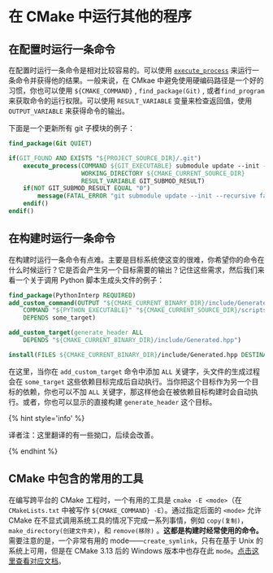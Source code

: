 # 在 CMake 中运行其他的程序

## 在配置时运行一条命令

在配置时运行一条命令是相对比较容易的。可以使用 [`execute_process`][execute_process] 来运行一条命令并获得他的结果。一般来说，在 CMkae 中避免使用硬编码路径是一个好的习惯，你也可以使用 `${CMAKE_COMMAND}` , `find_package(Git)` , 或者`find_program` 来获取命令的运行权限。可以使用 `RESULT_VARIABLE` 变量来检查返回值，使用 `OUTPUT_VARIABLE` 来获得命令的输出。 

下面是一个更新所有 git 子模块的例子：

```cmake
find_package(Git QUIET)

if(GIT_FOUND AND EXISTS "${PROJECT_SOURCE_DIR}/.git")
    execute_process(COMMAND ${GIT_EXECUTABLE} submodule update --init --recursive
                    WORKING_DIRECTORY ${CMAKE_CURRENT_SOURCE_DIR}
                    RESULT_VARIABLE GIT_SUBMOD_RESULT)
    if(NOT GIT_SUBMOD_RESULT EQUAL "0")
        message(FATAL_ERROR "git submodule update --init --recursive failed with ${GIT_SUBMOD_RESULT}, please checkout submodules")
    endif()
endif()
```

## 在构建时运行一条命令

在构建时运行一条命令有点难。主要是目标系统使这变的很难，你希望你的命令在什么时候运行？它是否会产生另一个目标需要的输出？记住这些需求，然后我们来看一个关于调用 Python 脚本生成头文件的例子：

```cmake
find_package(PythonInterp REQUIRED)
add_custom_command(OUTPUT "${CMAKE_CURRENT_BINARY_DIR}/include/Generated.hpp"
    COMMAND "${PYTHON_EXECUTABLE}" "${CMAKE_CURRENT_SOURCE_DIR}/scripts/GenerateHeader.py" --argument
    DEPENDS some_target)

add_custom_target(generate_header ALL
    DEPENDS "${CMAKE_CURRENT_BINARY_DIR}/include/Generated.hpp")

install(FILES ${CMAKE_CURRENT_BINARY_DIR}/include/Generated.hpp DESTINATION include)
```

在这里，当你在 `add_custom_target` 命令中添加 `ALL` 关键字，头文件的生成过程会在 `some_target` 这些依赖目标完成后自动执行。当你把这个目标作为另一个目标的依赖，你也可以不加 `ALL` 关键字，那这样他会在被依赖目标构建时会自动执行。或者，你也可以显示的直接构建 `generate_header` 这个目标。

{% hint style='info' %}

译者注：这里翻译的有一些拗口，后续会改善。

{% endhint %}

## CMake 中包含的常用的工具

在编写跨平台的 CMake 工程时，一个有用的工具是 `cmake -E <mode>`（在 `CMakeLists.txt` 中被写作 `${CMAKE_COMMAND} -E`）。通过指定后面的 `<mode>` 允许 CMake 在不显式调用系统工具的情况下完成一系列事情，例如 `copy(复制)`，`make_directory(创建文件夹)`，和 `remove(移除)` 。**这都是构建时经常使用的命令。** 需要注意的是，一个非常有用的 mode——`create_symlink`，只有在基于 Unix 的系统上可用，但是在 CMake 3.13 后的 Windows 版本中也存在此 `mode`。[点击这里查看对应文档](https://cmake.org/cmake/help/latest/manual/cmake.1.html#command-line-tool-mode)。

[execute_process]: https://cmake.org/cmake/help/latest/command/execute_process.html

